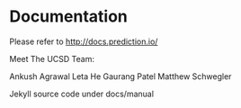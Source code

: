 # Documentation

Please refer to http://docs.prediction.io/

Meet The UCSD Team:

Ankush Agrawal
Leta He
Gaurang Patel
Matthew Schwegler

Jekyll source code under docs/manual
